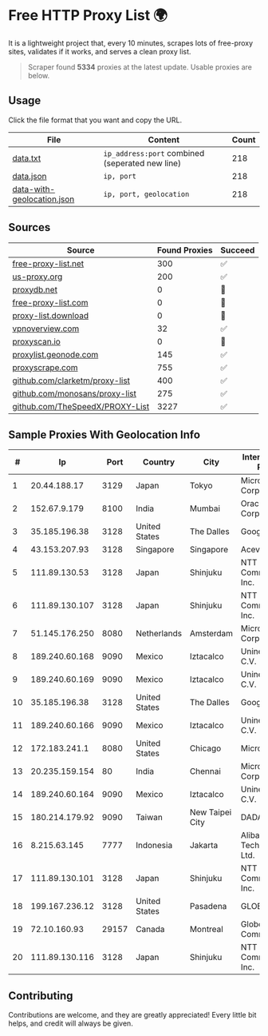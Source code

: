 
# Free HTTP Proxy List 🌍

It is a lightweight project that, every 10 minutes, scrapes lots of free-proxy sites, validates if it works, and serves a clean proxy list.


> Scraper found **5334** proxies at the latest update. Usable proxies are below.

## Usage

Click the file format that you want and copy the URL.


|File|Content|Count|
|----|-------|-----|
|[data.txt](https://raw.githubusercontent.com/themiralay/Proxy-List-World/master/data.txt)|`ip_address:port` combined (seperated new line)|218|
|[data.json](https://raw.githubusercontent.com/themiralay/Proxy-List-World/master/data.json)|`ip, port`|218|
|[data-with-geolocation.json](https://raw.githubusercontent.com/themiralay/Proxy-List-World/master/data-with-geolocation.json)|`ip, port, geolocation`|218|

## Sources

|Source|Found Proxies|Succeed|
|------|-------------|-------|
|[free-proxy-list.net](https://free-proxy-list.net)|300|✅|
|[us-proxy.org](https://www.us-proxy.org)|200|✅|
|[proxydb.net](http://proxydb.net)|0|🚫|
|[free-proxy-list.com](https://free-proxy-list.com/?page=&port=&type%5B%5D=http&type%5B%5D=https&up_time=0&search=Search)|0|🚫|
|[proxy-list.download](https://www.proxy-list.download/HTTP)|0|🚫|
|[vpnoverview.com](https://vpnoverview.com/privacy/anonymous-browsing/free-proxy-servers)|32|✅|
|[proxyscan.io](https://www.proxyscan.io)|0|🚫|
|[proxylist.geonode.com](https://proxylist.geonode.com/api/proxy-list?limit=300&page=1&sort_by=lastChecked&sort_type=desc&protocols=http,https)|145|✅|
|[proxyscrape.com](https://api.proxyscrape.com/v2/?request=displayproxies&protocol=http&timeout=10000&country=all&ssl=all&anonymity=all)|755|✅|
|[github.com/clarketm/proxy-list](https://raw.githubusercontent.com/clarketm/proxy-list/master/proxy-list-raw.txt)|400|✅|
|[github.com/monosans/proxy-list](https://raw.githubusercontent.com/monosans/proxy-list/main/proxies/http.txt)|275|✅|
|[github.com/TheSpeedX/PROXY-List](https://raw.githubusercontent.com/TheSpeedX/PROXY-List/master/http.txt)|3227|✅|


## Sample Proxies With Geolocation Info

|#|Ip|Port|Country|City|Internet Service Provider|
|-|--|----|-------|----|-------------------------|
|1|20.44.188.17|3129|Japan|Tokyo|Microsoft Corporation|
|2|152.67.9.179|8100|India|Mumbai|Oracle Corporation|
|3|35.185.196.38|3128|United States|The Dalles|Google LLC|
|4|43.153.207.93|3128|Singapore|Singapore|Aceville Pte.ltd|
|5|111.89.130.53|3128|Japan|Shinjuku|NTT PC Communications, Inc.|
|6|111.89.130.107|3128|Japan|Shinjuku|NTT PC Communications, Inc.|
|7|51.145.176.250|8080|Netherlands|Amsterdam|Microsoft Corporation|
|8|189.240.60.168|9090|Mexico|Iztacalco|Uninet S.A. de C.V.|
|9|189.240.60.169|9090|Mexico|Iztacalco|Uninet S.A. de C.V.|
|10|35.185.196.38|3128|United States|The Dalles|Google LLC|
|11|189.240.60.166|9090|Mexico|Iztacalco|Uninet S.A. de C.V.|
|12|172.183.241.1|8080|United States|Chicago|Microsoft|
|13|20.235.159.154|80|India|Chennai|Microsoft Corporation|
|14|189.240.60.164|9090|Mexico|Iztacalco|Uninet S.A. de C.V.|
|15|180.214.179.92|9090|Taiwan|New Taipei City|DADA|
|16|8.215.63.145|7777|Indonesia|Jakarta|Alibaba (US) Technology Co., Ltd.|
|17|111.89.130.101|3128|Japan|Shinjuku|NTT PC Communications, Inc.|
|18|199.167.236.12|3128|United States|Pasadena|GLOBAL IT|
|19|72.10.160.93|29157|Canada|Montreal|GloboTech Communications|
|20|111.89.130.116|3128|Japan|Shinjuku|NTT PC Communications, Inc.|



## Contributing

Contributions are welcome, and they are greatly appreciated! Every
little bit helps, and credit will always be given.

